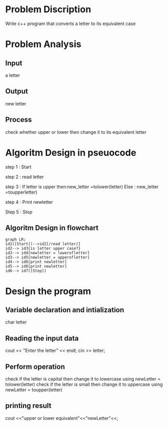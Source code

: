 # Problem Discription
Write c++ program that converts a letter to its equivalent case
# Problem Analysis
## Input 
a letter
## Output 
new letter
## Process
check whether upper or lower then change it to its equivalent letter
# Algoritm Design in pseuocode
step 1 : Start

step 2 : read letter 

step 3 : If letter is upper 
then:new_letter =tolower(letter) 
Else : new_letter =toupperletter)

step 4 : Print newletter

Step 5 : Stop
## Algoritm Design in flowchart
```mermaid
graph LR;
id1([Start])-->id2[/read letter/]
id2--> id3{is letter upper case?}
id3--> id4[newletter = lowerofletter]
id3--> id5[newletter = upperofletter]
id4--> id6[print newletter]
id5--> id6[print newletter]
id6--> id7([Stop])
```
# Design the program
## Variable declaration and intialization
char letter
## Reading the input data
cout << "Enter the letter" << endl;
cin >> letter;
## Perform operation
check if the letter is capital then change it to lowercase using newLetter = tolower(letter)
check if the letter is small then change it to uppercase using newLetter = toupper(letter)
## printing result
cout <<"upper or lower equivalent"<<"newLetter"<<;
